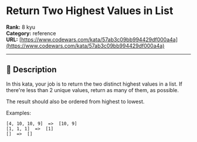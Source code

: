 # Return Two Highest Values in List

**Rank:** 8 kyu  
**Category:** reference  
**URL:** [https://www.codewars.com/kata/57ab3c09bb994429df000a4a](https://www.codewars.com/kata/57ab3c09bb994429df000a4a)

---

## 📝 Description

In this kata, your job is to return the two distinct highest values in a list. If there're less than 2 unique values, return as many of them, as possible.

The result should also be ordered from highest to lowest.

Examples:

```
[4, 10, 10, 9]  =>  [10, 9]
[1, 1, 1]  =>  [1]
[]  =>  []
```
